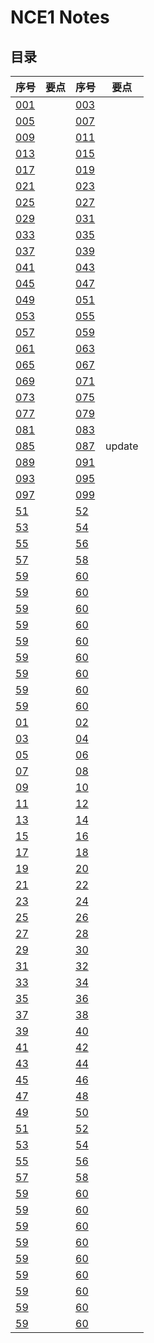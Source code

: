 
# **NCE1 Notes**  
## **目录**

<div style="text-align: center;">

|  序号  |  要点  |  序号  |  要点  |
|----|----|----|----|
| [001](https://moodhappy.github.io/moodHappy.gitHub.io-nce/nce1/001.html)|  | [003](https://moodhappy.github.io/moodHappy.gitHub.io-nce/nce1/003.html)|  |
| [005](https://moodhappy.github.io/moodHappy.gitHub.io-nce/nce1/005.html)|  | [007](https://moodhappy.github.io/moodHappy.gitHub.io-nce/nce1/007.html)|  |
| [009](https://moodhappy.github.io/moodHappy.gitHub.io-nce/nce1/009.html)|  | [011](https://moodhappy.github.io/moodHappy.gitHub.io-nce/nce1/011.html)|  |
| [013](https://moodhappy.github.io/moodHappy.gitHub.io-nce/nce1/013.html)|  | [015](https://moodhappy.github.io/moodHappy.gitHub.io-nce/nce1/015.html)|  |
| [017](https://moodhappy.github.io/moodHappy.gitHub.io-nce/nce1/017.html)|  | [019](https://moodhappy.github.io/moodHappy.gitHub.io-nce/nce1/019.html)|  |
| [021](https://moodhappy.github.io/moodHappy.gitHub.io-nce/nce1/021.html)|  | [023](https://moodhappy.github.io/moodHappy.gitHub.io-nce/nce1/023.html)|  |
| [025](https://moodhappy.github.io/moodHappy.gitHub.io-nce/nce1/025.html)|  | [027](https://moodhappy.github.io/moodHappy.gitHub.io-nce/nce1/027.html)|  |
| [029](https://moodhappy.github.io/moodHappy.gitHub.io-nce/nce1/029.html)|  | [031](https://moodhappy.github.io/moodHappy.gitHub.io-nce/nce1/031.html)|  |
| [033](https://moodhappy.github.io/moodHappy.gitHub.io-nce/nce1/033.html)|  | [035](https://moodhappy.github.io/moodHappy.gitHub.io-nce/nce1/035.html)|  |
| [037](https://moodhappy.github.io/moodHappy.gitHub.io-nce/nce1/037.html)|  | [039](https://moodhappy.github.io/moodHappy.gitHub.io-nce/nce1/039.html)|  |
| [041](https://moodhappy.github.io/moodHappy.gitHub.io-nce/nce1/041.html)|  | [043](https://moodhappy.github.io/moodHappy.gitHub.io-nce/nce1/043.html)|  |
| [045](https://moodhappy.github.io/moodHappy.gitHub.io-nce/nce1/045.html)|  | [047](https://moodhappy.github.io/moodHappy.gitHub.io-nce/nce1/047.html)|  |
| [049](https://moodhappy.github.io/moodHappy.gitHub.io-nce/nce1/049.html)|  | [051](https://moodhappy.github.io/moodHappy.gitHub.io-nce/nce1/051.html)|  |
| [053](https://moodhappy.github.io/moodHappy.gitHub.io-nce/nce1/053.html)|  | [055](https://moodhappy.github.io/moodHappy.gitHub.io-nce/nce1/055.html)|  |
| [057](https://moodhappy.github.io/moodHappy.gitHub.io-nce/nce1/057.html)|  | [059](https://moodhappy.github.io/moodHappy.gitHub.io-nce/nce1/059.html)|  |
|[061](https://moodhappy.github.io/moodHappy.gitHub.io-nce/nce1/061.html)|  | [063](https://moodhappy.github.io/moodHappy.gitHub.io-nce/nce1/063.html)|  |
| [065](https://moodhappy.github.io/moodHappy.gitHub.io-nce/nce1/065.html)|  | [067](https://moodhappy.github.io/moodHappy.gitHub.io-nce/nce1/067.html)|  |
| [069](https://moodhappy.github.io/moodHappy.gitHub.io-nce/nce1/069.html)|  | [071](https://moodhappy.github.io/moodHappy.gitHub.io-nce/nce1/071.html)|  |
| [073](https://moodhappy.github.io/moodHappy.gitHub.io-nce/nce1/073.html)|  | [075](https://moodhappy.github.io/moodHappy.gitHub.io-nce/nce1/075.html)|  |
| [077](https://moodhappy.github.io/moodHappy.gitHub.io-nce/nce1/077.html)|  | [079](https://moodhappy.github.io/moodHappy.gitHub.io-nce/nce1/079.html)|  |
| [081](https://moodhappy.github.io/moodHappy.gitHub.io-nce/nce1/081.html)|  | [083](https://moodhappy.github.io/moodHappy.gitHub.io-nce/nce1/083.html)|  |
| [085](https://moodhappy.github.io/moodHappy.gitHub.io-nce/nce1/085.html)|  | [087](https://moodhappy.github.io/moodHappy.gitHub.io-nce/nce1/087.html)| update |
| [089](https://moodhappy.github.io/moodHappy.gitHub.io-nce/nce1/089.html)|  | [091](https://moodhappy.github.io/moodHappy.gitHub.io-nce/nce1/091.html)|  |
| [093](https://moodhappy.github.io/moodHappy.gitHub.io-nce/nce1/093.html)|  | [095](https://moodhappy.github.io/moodHappy.gitHub.io-nce/nce1/095.html)|  |
| [097](https://moodhappy.github.io/moodHappy.gitHub.io-nce/nce1/097.html)|  | [099](https://moodhappy.github.io/moodHappy.gitHub.io-nce/nce1/099.html)|  |
| [51](https://moodhappy.github.io/moodHappy.gitHub.io-nce/nce1/51.html)|  | [52](https://moodhappy.github.io/moodHappy.gitHub.io-nce/nce1/52.html)|  |
| [53](https://moodhappy.github.io/moodHappy.gitHub.io-nce/nce1/53.html)|  | [54](https://moodhappy.github.io/moodHappy.gitHub.io-nce/nce1/54.html)|  |
| [55](https://moodhappy.github.io/moodHappy.gitHub.io-nce/nce1/55.html)|  | [56](https://moodhappy.github.io/moodHappy.gitHub.io-nce/nce1/56.html)|  |
| [57](https://moodhappy.github.io/moodHappy.gitHub.io-nce/nce1/57.html)|  | [58](https://moodhappy.github.io/moodHappy.gitHub.io-nce/nce1/58.html)|  |
| [59](https://moodhappy.github.io/moodHappy.gitHub.io-nce/nce1/59.html)|  | [60](https://moodhappy.github.io/moodHappy.gitHub.io-nce/nce1/60.html)|  |
| [59](https://moodhappy.github.io/moodHappy.gitHub.io-nce/nce1/59.html)|  | [60](https://moodhappy.github.io/moodHappy.gitHub.io-nce/nce1/60.html)|  |
| [59](https://moodhappy.github.io/moodHappy.gitHub.io-nce/nce1/59.html)|  | [60](https://moodhappy.github.io/moodHappy.gitHub.io-nce/nce1/60.html)|  |
| [59](https://moodhappy.github.io/moodHappy.gitHub.io-nce/nce1/59.html)|  | [60](https://moodhappy.github.io/moodHappy.gitHub.io-nce/nce1/60.html)|  |
| [59](https://moodhappy.github.io/moodHappy.gitHub.io-nce/nce1/59.html)|  | [60](https://moodhappy.github.io/moodHappy.gitHub.io-nce/nce1/60.html)|  |
| [59](https://moodhappy.github.io/moodHappy.gitHub.io-nce/nce1/59.html)|  | [60](https://moodhappy.github.io/moodHappy.gitHub.io-nce/nce1/60.html)|  |
| [59](https://moodhappy.github.io/moodHappy.gitHub.io-nce/nce1/59.html)|  | [60](https://moodhappy.github.io/moodHappy.gitHub.io-nce/nce1/60.html)|  |
| [59](https://moodhappy.github.io/moodHappy.gitHub.io-nce/nce1/59.html)|  | [60](https://moodhappy.github.io/moodHappy.gitHub.io-nce/nce1/60.html)|  |
| [59](https://moodhappy.github.io/moodHappy.gitHub.io-nce/nce1/59.html)|  | [60](https://moodhappy.github.io/moodHappy.gitHub.io-nce/nce1/60.html)|  |
| [01](https://moodhappy.github.io/moodHappy.gitHub.io-nce/nce1/01.html)|  | [02](https://moodhappy.github.io/moodHappy.gitHub.io-nce/nce1/02.html)|  |
| [03](https://moodhappy.github.io/moodHappy.gitHub.io-nce/nce1/03.html)|  | [04](https://moodhappy.github.io/moodHappy.gitHub.io-nce/nce1/04.html)|  |
| [05](https://moodhappy.github.io/moodHappy.gitHub.io-nce/nce1/05.html)|  | [06](https://moodhappy.github.io/moodHappy.gitHub.io-nce/nce1/06.html)|  |
| [07](https://moodhappy.github.io/moodHappy.gitHub.io-nce/nce1/07.html)|  | [08](https://moodhappy.github.io/moodHappy.gitHub.io-nce/nce1/08.html)|  |
| [09](https://moodhappy.github.io/moodHappy.gitHub.io-nce/nce1/09.html)|  | [10](https://moodhappy.github.io/moodHappy.gitHub.io-nce/nce1/10.html)|  |
| [11](https://moodhappy.github.io/moodHappy.gitHub.io-nce/nce1/11.html)|  | [12](https://moodhappy.github.io/moodHappy.gitHub.io-nce/nce1/12.html)|  |
| [13](https://moodhappy.github.io/moodHappy.gitHub.io-nce/nce1/13.html)|  | [14](https://moodhappy.github.io/moodHappy.gitHub.io-nce/nce1/14.html)|  |
| [15](https://moodhappy.github.io/moodHappy.gitHub.io-nce/nce1/15.html)|  | [16](https://moodhappy.github.io/moodHappy.gitHub.io-nce/nce1/16.html)|  |
| [17](https://moodhappy.github.io/moodHappy.gitHub.io-nce/nce1/17.html)|  | [18](https://moodhappy.github.io/moodHappy.gitHub.io-nce/nce1/18.html)|  |
| [19](https://moodhappy.github.io/moodHappy.gitHub.io-nce/nce1/19.html)|  | [20](https://moodhappy.github.io/moodHappy.gitHub.io-nce/nce1/20.html)|  |
| [21](https://moodhappy.github.io/moodHappy.gitHub.io-nce/nce1/21.html)|  | [22](https://moodhappy.github.io/moodHappy.gitHub.io-nce/nce1/22.html)|  |
| [23](https://moodhappy.github.io/moodHappy.gitHub.io-nce/nce1/23.html)|  | [24](https://moodhappy.github.io/moodHappy.gitHub.io-nce/nce1/24.html)|  |
| [25](https://moodhappy.github.io/moodHappy.gitHub.io-nce/nce1/25.html)|  | [26](https://moodhappy.github.io/moodHappy.gitHub.io-nce/nce1/26.html)|  |
| [27](https://moodhappy.github.io/moodHappy.gitHub.io-nce/nce1/27.html)|  | [28](https://moodhappy.github.io/moodHappy.gitHub.io-nce/nce1/28.html)|  |
| [29](https://moodhappy.github.io/moodHappy.gitHub.io-nce/nce1/29.html)|  | [30](https://moodhappy.github.io/moodHappy.gitHub.io-nce/nce1/30.html)|  |
|[31](https://moodhappy.github.io/moodHappy.gitHub.io-nce/nce1/31.html)|  | [32](https://moodhappy.github.io/moodHappy.gitHub.io-nce/nce1/32.html)|  |
| [33](https://moodhappy.github.io/moodHappy.gitHub.io-nce/nce1/33.html)|  | [34](https://moodhappy.github.io/moodHappy.gitHub.io-nce/nce1/34.html)|  |
| [35](https://moodhappy.github.io/moodHappy.gitHub.io-nce/nce1/35.html)|  | [36](https://moodhappy.github.io/moodHappy.gitHub.io-nce/nce1/36.html)|  |
| [37](https://moodhappy.github.io/moodHappy.gitHub.io-nce/nce1/37.html)|  | [38](https://moodhappy.github.io/moodHappy.gitHub.io-nce/nce1/38.html)|  |
| [39](https://moodhappy.github.io/moodHappy.gitHub.io-nce/nce1/39.html)|  | [40](https://moodhappy.github.io/moodHappy.gitHub.io-nce/nce1/40.html)|  |
| [41](https://moodhappy.github.io/moodHappy.gitHub.io-nce/nce1/41.html)|  | [42](https://moodhappy.github.io/moodHappy.gitHub.io-nce/nce1/42.html)|  |
| [43](https://moodhappy.github.io/moodHappy.gitHub.io-nce/nce1/43.html)|  | [44](https://moodhappy.github.io/moodHappy.gitHub.io-nce/nce1/44.html)|  |
| [45](https://moodhappy.github.io/moodHappy.gitHub.io-nce/nce1/45.html)|  | [46](https://moodhappy.github.io/moodHappy.gitHub.io-nce/nce1/46.html)|  |
| [47](https://moodhappy.github.io/moodHappy.gitHub.io-nce/nce1/47.html)|  | [48](https://moodhappy.github.io/moodHappy.gitHub.io-nce/nce1/48.html)|  |
| [49](https://moodhappy.github.io/moodHappy.gitHub.io-nce/nce1/49.html)|  | [50](https://moodhappy.github.io/moodHappy.gitHub.io-nce/nce1/50.html)|  |
| [51](https://moodhappy.github.io/moodHappy.gitHub.io-nce/nce1/51.html)|  | [52](https://moodhappy.github.io/moodHappy.gitHub.io-nce/nce1/52.html)|  |
| [53](https://moodhappy.github.io/moodHappy.gitHub.io-nce/nce1/53.html)|  | [54](https://moodhappy.github.io/moodHappy.gitHub.io-nce/nce1/54.html)|  |
| [55](https://moodhappy.github.io/moodHappy.gitHub.io-nce/nce1/55.html)|  | [56](https://moodhappy.github.io/moodHappy.gitHub.io-nce/nce1/56.html)|  |
| [57](https://moodhappy.github.io/moodHappy.gitHub.io-nce/nce1/57.html)|  | [58](https://moodhappy.github.io/moodHappy.gitHub.io-nce/nce1/58.html)|  |
| [59](https://moodhappy.github.io/moodHappy.gitHub.io-nce/nce1/59.html)|  | [60](https://moodhappy.github.io/moodHappy.gitHub.io-nce/nce1/60.html)|  |
| [59](https://moodhappy.github.io/moodHappy.gitHub.io-nce/nce1/59.html)|  | [60](https://moodhappy.github.io/moodHappy.gitHub.io-nce/nce1/60.html)|  |
| [59](https://moodhappy.github.io/moodHappy.gitHub.io-nce/nce1/59.html)|  | [60](https://moodhappy.github.io/moodHappy.gitHub.io-nce/nce1/60.html)|  |
| [59](https://moodhappy.github.io/moodHappy.gitHub.io-nce/nce1/59.html)|  | [60](https://moodhappy.github.io/moodHappy.gitHub.io-nce/nce1/60.html)|  |
| [59](https://moodhappy.github.io/moodHappy.gitHub.io-nce/nce1/59.html)|  | [60](https://moodhappy.github.io/moodHappy.gitHub.io-nce/nce1/60.html)|  |
| [59](https://moodhappy.github.io/moodHappy.gitHub.io-nce/nce1/59.html)|  | [60](https://moodhappy.github.io/moodHappy.gitHub.io-nce/nce1/60.html)|  |
| [59](https://moodhappy.github.io/moodHappy.gitHub.io-nce/nce1/59.html)|  | [60](https://moodhappy.github.io/moodHappy.gitHub.io-nce/nce1/60.html)|  |
| [59](https://moodhappy.github.io/moodHappy.gitHub.io-nce/nce1/59.html)|  | [60](https://moodhappy.github.io/moodHappy.gitHub.io-nce/nce1/60.html)|  |
| [59](https://moodhappy.github.io/moodHappy.gitHub.io-nce/nce1/59.html)|  | [60](https://moodhappy.github.io/moodHappy.gitHub.io-nce/nce1/60.html)|  |
